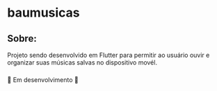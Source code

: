 # baumusicas
## Sobre:
<p>Projeto sendo desenvolvido em Flutter para permitir ao usuário ouvir e organizar suas músicas salvas no dispositivo movél.</p>

### 
🚧 Em desenvolvimento 🚧
